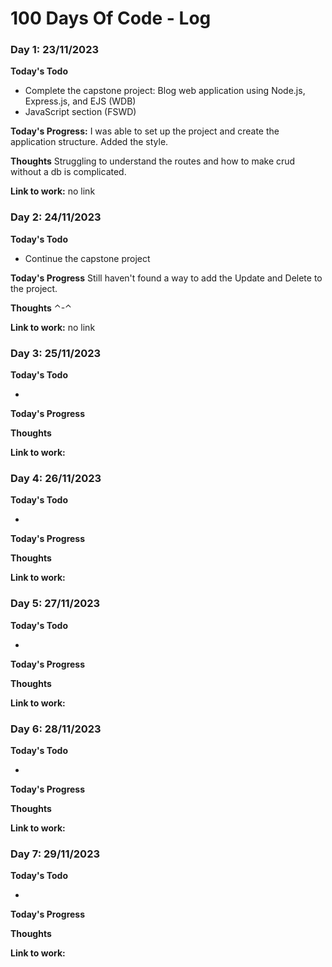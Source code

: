 # 100 Days Of Code - Log

### Day 1: 23/11/2023
**Today's Todo** 

* Complete the capstone project: Blog web application using Node.js, Express.js, and EJS (WDB)
* JavaScript section (FSWD)

**Today's Progress:** I was able to set up the project and create the application structure. Added the style.

**Thoughts** Struggling to understand the routes and how to make crud without a db is complicated.

**Link to work:** no link

### Day 2: 24/11/2023
**Today's Todo** 

* Continue the capstone project

**Today's Progress** Still haven't found a way to add the Update and Delete to the project.

**Thoughts** ⌃-⌃

**Link to work:** no link

### Day 3: 25/11/2023
**Today's Todo** 

* 

**Today's Progress**

**Thoughts**

**Link to work:**

### Day 4: 26/11/2023
**Today's Todo** 

* 

**Today's Progress**

**Thoughts**

**Link to work:**

### Day 5: 27/11/2023
**Today's Todo** 

* 

**Today's Progress**

**Thoughts**

**Link to work:**

### Day 6: 28/11/2023
**Today's Todo** 

* 

**Today's Progress**

**Thoughts**

**Link to work:**

### Day 7: 29/11/2023
**Today's Todo** 

* 

**Today's Progress**

**Thoughts**

**Link to work:**